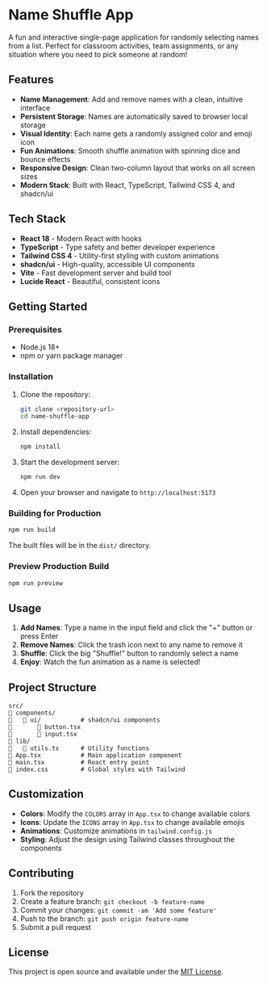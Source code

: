 # Name Shuffle App

A fun and interactive single-page application for randomly selecting names from a list. Perfect for classroom activities, team assignments, or any situation where you need to pick someone at random!

## Features

- **Name Management**: Add and remove names with a clean, intuitive interface
- **Persistent Storage**: Names are automatically saved to browser local storage
- **Visual Identity**: Each name gets a randomly assigned color and emoji icon
- **Fun Animations**: Smooth shuffle animation with spinning dice and bounce effects
- **Responsive Design**: Clean two-column layout that works on all screen sizes
- **Modern Stack**: Built with React, TypeScript, Tailwind CSS 4, and shadcn/ui

## Tech Stack

- **React 18** - Modern React with hooks
- **TypeScript** - Type safety and better developer experience
- **Tailwind CSS 4** - Utility-first styling with custom animations
- **shadcn/ui** - High-quality, accessible UI components
- **Vite** - Fast development server and build tool
- **Lucide React** - Beautiful, consistent icons

## Getting Started

### Prerequisites

- Node.js 18+ 
- npm or yarn package manager

### Installation

1. Clone the repository:
   ```bash
   git clone <repository-url>
   cd name-shuffle-app
   ```

2. Install dependencies:
   ```bash
   npm install
   ```

3. Start the development server:
   ```bash
   npm run dev
   ```

4. Open your browser and navigate to `http://localhost:5173`

### Building for Production

```bash
npm run build
```

The built files will be in the `dist/` directory.

### Preview Production Build

```bash
npm run preview
```

## Usage

1. **Add Names**: Type a name in the input field and click the "+" button or press Enter
2. **Remove Names**: Click the trash icon next to any name to remove it
3. **Shuffle**: Click the big "Shuffle!" button to randomly select a name
4. **Enjoy**: Watch the fun animation as a name is selected!

## Project Structure

```
src/
   components/
      ui/           # shadcn/ui components
          button.tsx
          input.tsx
   lib/
      utils.ts      # Utility functions
   App.tsx           # Main application component
   main.tsx          # React entry point
   index.css         # Global styles with Tailwind
```

## Customization

- **Colors**: Modify the `COLORS` array in `App.tsx` to change available colors
- **Icons**: Update the `ICONS` array in `App.tsx` to change available emojis
- **Animations**: Customize animations in `tailwind.config.js`
- **Styling**: Adjust the design using Tailwind classes throughout the components

## Contributing

1. Fork the repository
2. Create a feature branch: `git checkout -b feature-name`
3. Commit your changes: `git commit -am 'Add some feature'`
4. Push to the branch: `git push origin feature-name`
5. Submit a pull request

## License

This project is open source and available under the [MIT License](LICENSE).